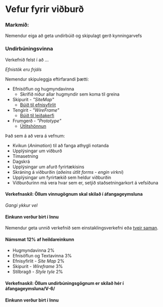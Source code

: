 # Vefur fyrir viðburð

### Markmið:

Nemendur eiga að geta undirbúið og skipulagt gerð kynningarvefs

### Undirbúningsvinna

Verkefnið felst í að ... 

_Efnistök eru frjáls_

Nemendur skipuleggja eftirfarandi þætti:

* Efnisöflun og hugmyndavinna
  * Skrifið niður allar hugmyndir sem koma til greina
* Skipurit - _"SiteMap"_
  * [Búið til efnisyfirlit](Sitemap.md)
* Tengirit - _"WireFrame"_
  * [Búið til leiðakerfi](wireframe/README.md)
* Frumgerð - _"Prototype"_ 
  * [Útlitshönnun](prototype/README.md)

Það sem á að vera á vefnum:

  * Kvikun (_Animation_) til að fanga athygli notanda
  * Upplýsingar um viðburð
  * Tímasetning
  * Dagskrá
  * Upplýsingar um afurð fyrirtækisins
  * Skráning á viðburðin (_aðeins útlit forms - engin virkni_)
  * Upplýsingar um fyrirtækið sem heldur viðburðin
  * Viðburðurinn má vera hvar sem er, setjið staðsetningarkort á vefsíðuna


#### Verkefnaskil: Öllum vinnugögnum skal skilað í áfangageymsluna 

_Gangi ykkur vel_  

#### Einkunn verður birt í Innu

Nemendur geta unnið verkefnið sem einstaklingsverkefni eða [tveir saman](Hópverkefni.md). 

#### Námsmat 12% af heildareinkunn

* Hugmyndavinna 2%
* Efnisöflun og Textavinna 3%
* Efnisyfirlit - _Site Map_ 2%
* Skipurit - _Wireframe_     3%
* Stílbragð - _Style tyle_  2%

#### Verkefnaskil: Öllum undirbúningsgögnum er skilað hér í áfangageymsluna/V-6/

#### Einkunn verður birt í Innu

